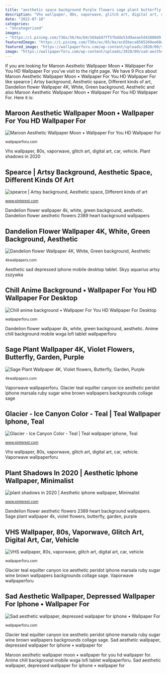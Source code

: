 ```yaml
---
title: "aesthetic space background Purple flowers sage plant butterfly garden violet nature 2054 iphone wallpapers 4kwallpapers"
description: "Vhs wallpaper, 80s, vaporwave, glitch art, digital art, car, vehicle"
date: "2022-07-18"
categories:
- "Uncategorized"
images:
- "https://i.pinimg.com/736x/56/9a/b9/569ab97ff5fbdde53d9aeae5d42800d9.jpg"
featuredImage: "https://i.pinimg.com/736x/ec/65/be/ec65beca8585269ee68e09458030af2b--moon-river-cool-art.jpg"
featured_image: "https://wallpaperforu.com/wp-content/uploads/2020/09/sad-aesthetic-wallpaper-200908152141351440x2560.jpg"
image: "https://wallpaperforu.com/wp-content/uploads/2020/09/sad-aesthetic-wallpaper-200908152141351440x2560.jpg"
---
```


If you are looking for Maroon Aesthetic Wallpaper Moon • Wallpaper For You HD Wallpaper For you've visit to the right page. We have 9 Pics about Maroon Aesthetic Wallpaper Moon • Wallpaper For You HD Wallpaper For like spearce | Artsy background, Aesthetic space, Different kinds of art, Dandelion flower Wallpaper 4K, White, Green background, Aesthetic and also Maroon Aesthetic Wallpaper Moon • Wallpaper For You HD Wallpaper For. Here it is:

## Maroon Aesthetic Wallpaper Moon • Wallpaper For You HD Wallpaper For

![Maroon Aesthetic Wallpaper Moon • Wallpaper For You HD Wallpaper For](https://wallpaperforu.com/wp-content/uploads/2021/04/Maroon-Aesthetic-Wallpapers61350x2400.jpg "Sage fondo lockscreens lumineers planta artyfarty palmeras ophelia sincere")

<small>wallpaperforu.com</small>

Vhs wallpaper, 80s, vaporwave, glitch art, digital art, car, vehicle. Plant shadows in 2020

## Spearce | Artsy Background, Aesthetic Space, Different Kinds Of Art

![spearce | Artsy background, Aesthetic space, Different kinds of art](https://i.pinimg.com/736x/ec/65/be/ec65beca8585269ee68e09458030af2b--moon-river-cool-art.jpg "Purple flowers sage plant butterfly garden violet nature 2054 iphone wallpapers 4kwallpapers")

<small>www.pinterest.com</small>

Dandelion flower wallpaper 4k, white, green background, aesthetic. Dandelion flower aesthetic flowers 2389 heart background wallpapers

## Dandelion Flower Wallpaper 4K, White, Green Background, Aesthetic

![Dandelion flower Wallpaper 4K, White, Green background, Aesthetic](https://4kwallpapers.com/images/wallpapers/dandelion-flower-white-green-background-aesthetic-heart-1536x2048-2389.jpg "Glacier teal equilter canyon ice aesthetic peridot iphone marsala ruby sugar wine brown wallpapers backgrounds collage sage")

<small>4kwallpapers.com</small>

Aesthetic sad depressed iphone mobile desktop tablet. Skyy aquarius artsy zszywka

## Chill Anime Background • Wallpaper For You HD Wallpaper For Desktop

![Chill anime background • Wallpaper For You HD Wallpaper For Desktop](https://wallpaperforu.com/wp-content/uploads/2020/10/lofi-anime-wallpaper-2010171554302360x640.jpg "Plant shadows in 2020")

<small>wallpaperforu.com</small>

Dandelion flower wallpaper 4k, white, green background, aesthetic. Anime chill background mobile wxga lofi tablet wallpaperforu

## Sage Plant Wallpaper 4K, Violet Flowers, Butterfly, Garden, Purple

![Sage Plant Wallpaper 4K, Violet flowers, Butterfly, Garden, Purple](https://4kwallpapers.com/images/wallpapers/sage-plant-violet-flowers-butterfly-garden-purple-1080x2160-2054.jpg "Maroon aesthetic wallpaper moon • wallpaper for you hd wallpaper for")

<small>4kwallpapers.com</small>

Vaporwave wallpaperforu. Glacier teal equilter canyon ice aesthetic peridot iphone marsala ruby sugar wine brown wallpapers backgrounds collage sage

## Glacier - Ice Canyon Color - Teal | Teal Wallpaper Iphone, Teal

![Glacier - Ice Canyon Color - Teal | Teal wallpaper iphone, Teal](https://i.pinimg.com/736x/56/9a/b9/569ab97ff5fbdde53d9aeae5d42800d9.jpg "Aesthetic sad depressed iphone mobile desktop tablet")

<small>www.pinterest.com</small>

Vhs wallpaper, 80s, vaporwave, glitch art, digital art, car, vehicle. Vaporwave wallpaperforu

## Plant Shadows In 2020 | Aesthetic Iphone Wallpaper, Minimalist

![plant shadows in 2020 | Aesthetic iphone wallpaper, Minimalist](https://i.pinimg.com/736x/af/1f/f5/af1ff5cbbdff2052eac7cf1a8dbce16b.jpg "Dandelion flower aesthetic flowers 2389 heart background wallpapers")

<small>www.pinterest.com</small>

Dandelion flower aesthetic flowers 2389 heart background wallpapers. Sage plant wallpaper 4k, violet flowers, butterfly, garden, purple

## VHS Wallpaper, 80s, Vaporwave, Glitch Art, Digital Art, Car, Vehicle

![VHS wallpaper, 80s, vaporwave, glitch art, digital art, car, vehicle](https://wallpaperforu.com/wp-content/uploads/2020/09/vhs-wallpaper-200902160354272048x1152.jpg "Sage fondo lockscreens lumineers planta artyfarty palmeras ophelia sincere")

<small>wallpaperforu.com</small>

Glacier teal equilter canyon ice aesthetic peridot iphone marsala ruby sugar wine brown wallpapers backgrounds collage sage. Vaporwave wallpaperforu

## Sad Aesthetic Wallpaper, Depressed Wallpaper For Iphone • Wallpaper For

![Sad aesthetic wallpaper, depressed wallpaper for iphone • Wallpaper For](https://wallpaperforu.com/wp-content/uploads/2020/09/sad-aesthetic-wallpaper-200908152141351440x2560.jpg "Sage fondo lockscreens lumineers planta artyfarty palmeras ophelia sincere")

<small>wallpaperforu.com</small>

Glacier teal equilter canyon ice aesthetic peridot iphone marsala ruby sugar wine brown wallpapers backgrounds collage sage. Sad aesthetic wallpaper, depressed wallpaper for iphone • wallpaper for

Maroon aesthetic wallpaper moon • wallpaper for you hd wallpaper for. Anime chill background mobile wxga lofi tablet wallpaperforu. Sad aesthetic wallpaper, depressed wallpaper for iphone • wallpaper for
